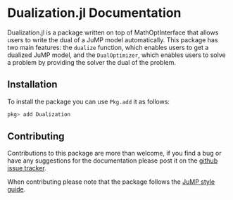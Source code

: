 # Dualization.jl Documentation

Dualization.jl is a package written on top of MathOptInterface that allows users to write the dual of a JuMP model automatically.
This package has two main features: the `dualize` function, which enables users to get a dualized JuMP model, and the `DualOptimizer`, which enables users to solve a problem by providing the solver the dual of the problem. 

## Installation

To install the package you can use `Pkg.add` it as follows:
```julia
pkg> add Dualization
```

## Contributing

Contributions to this package are more than welcome, if you find a bug or have any suggestions for the documentation please post it on the [github issue tracker](https://github.com/jump-dev/Dualization.jl/issues).

When contributing please note that the package follows the [JuMP style guide](https://jump.dev/JuMP.jl/stable/developers/style/).
